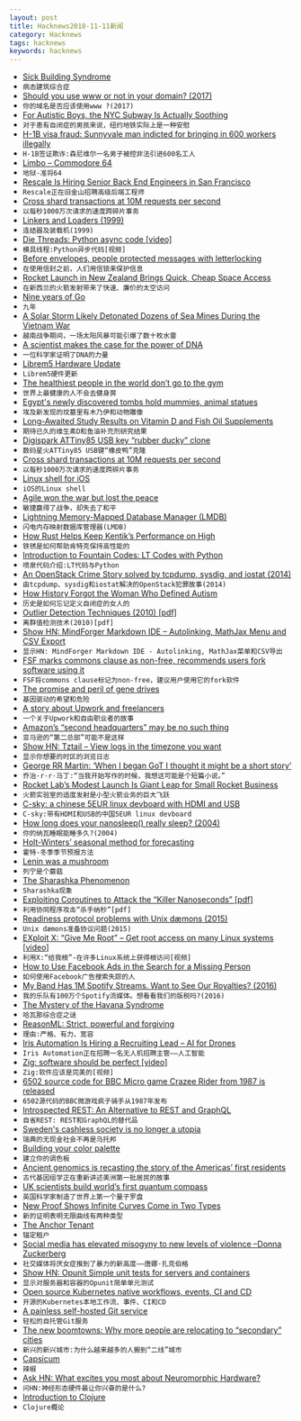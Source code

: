 ```yaml
---
layout: post
title: Hacknews2018-11-11新闻
category: Hacknews
tags: hacknews
keywords: hacknews
---
```




- [Sick Building Syndrome](https://www.nhs.uk/conditions/sick-building-syndrome/)
- `病态建筑综合症`
- [Should you use www or not in your domain? (2017)](https://bjornjohansen.no/www-or-not)
- `你的域名是否应该使用www ?(2017)`
- [For Autistic Boys, the NYC Subway Is Actually Soothing](https://www.nytimes.com/2018/11/08/nyregion/autistic-or-spectrum-boys-and-the-subway.html#)
- `对于患有自闭症的男孩来说，纽约地铁实际上是一种安慰`
- [H-1B visa fraud: Sunnyvale man indicted for bringing in 600 workers illegally](https://www.mercurynews.com/2018/11/03/h-1b-visa-fraud-feds-indict-sunnyvale-man-for-bringing-in-600-workers-illegally/)
- `H-1B签证欺诈:森尼维尔一名男子被控非法引进600名工人`
- [Limbo – Commodore 64](https://www.youtube.com/watch?v=hdiSanGogSQ)
- `地狱-准将64`
- [Rescale Is Hiring Senior Back End Engineers in San Francisco](https://jobs.lever.co/rescale/ba8800d3-b0bd-40b0-8a72-887e27904553?lever-origin=applied&amp;lever-source%5B%5D=Hacker%20News)
- `Rescale正在旧金山招聘高级后端工程师`
- [Cross shard transactions at 10M requests per second](https://blogs.dropbox.com/tech/2018/11/cross-shard-transactions-at-10-million-requests-per-second/)
- `以每秒1000万次请求的速度跨碎片事务`
- [Linkers and Loaders (1999)](https://www.iecc.com/linker/)
- `连结器及装载机(1999)`
- [Die Threads: Python async code [video]](https://www.youtube.com/watch?v=U66KuyD3T0M)
- `模具线程:Python异步代码[视频]`
- [Before envelopes, people protected messages with letterlocking](https://www.atlasobscura.com/articles/what-did-people-do-before-envelopes-letterlocking)
- `在使用信封之前，人们用信锁来保护信息`
- [Rocket Launch in New Zealand Brings Quick, Cheap Space Access](https://www.bloomberg.com/news/articles/2018-11-11/rocket-launch-in-new-zealand-brings-quick-cheap-space-access)
- `在新西兰的火箭发射带来了快速、廉价的太空访问`
- [Nine years of Go](https://blog.golang.org/9years)
- `九年`
- [A Solar Storm Likely Detonated Dozens of Sea Mines During the Vietnam War](https://gizmodo.com/a-powerful-solar-storm-likely-detonated-dozens-of-u-s-1830321540)
- `越南战争期间，一场太阳风暴可能引爆了数十枚水雷`
- [A scientist makes the case for the power of DNA](https://www.economist.com/books-and-arts/2018/11/08/a-scientist-makes-the-case-for-the-power-of-dna)
- `一位科学家证明了DNA的力量`
- [Librem5 Hardware Update](https://puri.sm/posts/librem5-2018-11-hardware-report/)
- `Librem5硬件更新`
- [The healthiest people in the world don’t go to the gym](https://qz.com/quartzy/1452630/the-healthiest-people-in-the-world-dont-go-to-the-gym/)
- `世界上最健康的人不会去健身房`
- [Egypt&#39;s newly discovered tombs hold mummies, animal statues](https://phys.org/news/2018-11-egypt-newly-tombs-mummies-animal.html)
- `埃及新发现的坟墓里有木乃伊和动物雕像`
- [Long-Awaited Study Results on Vitamin D and Fish Oil Supplements](https://www.npr.org/sections/health-shots/2018/11/10/666545527/vitamin-d-and-fish-oil-supplements-disappoint-in-long-awaited-study-results)
- `期待已久的维生素D和鱼油补充剂研究结果`
- [Digispark ATTiny85 USB key “rubber ducky” clone](https://github.com/chris408/digispark-usbkey-board)
- `数码星火ATTiny85 USB键“橡皮鸭”克隆`
- [Cross shard transactions at 10M requests per second](https://blogs.dropbox.com/tech/2018/11/cross-shard-transactions-at-10-million-requests-per-second/#.W-XDPcJO0h0.twitter)
- `以每秒1000万次请求的速度跨碎片事务`
- [Linux shell for iOS](https://github.com/tbodt/ish)
- `iOS的Linux shell`
- [Agile won the war but lost the peace](https://www.allankellyassociates.co.uk/archives/2762/agile-won-the-war-but-lost-the-peace/)
- `敏捷赢得了战争，却失去了和平`
- [Lightning Memory-Mapped Database Manager (LMDB)](http://www.lmdb.tech/doc/)
- `闪电内存映射数据库管理器(LMDB)`
- [How Rust Helps Keep Kentik’s Performance on High](https://www.kentik.com/blog/under-the-hood-how-rust-helps-keep-kentik%27s-performance-on-high)
- `铁锈是如何帮助肯特克保持高性能的`
- [Introduction to Fountain Codes: LT Codes with Python](https://franpapers.com/en/algorithmic/2018-introduction-to-fountain-codes-lt-codes-with-python/)
- `喷泉代码介绍:LT代码与Python`
- [An OpenStack Crime Story solved by tcpdump, sysdig, and iostat (2014)](https://blog.codecentric.de/en/2014/09/openstack-crime-story-solved-tcpdump-sysdig-iostat-episode-2/)
- `由tcpdump、sysdig和iostat解决的OpenStack犯罪故事(2014)`
- [How History Forgot the Woman Who Defined Autism](https://www.scientificamerican.com/article/how-history-forgot-the-woman-who-defined-autism/)
- `历史是如何忘记定义自闭症的女人的`
- [Outlier Detection Techniques (2010) [pdf]](https://archive.siam.org/meetings/sdm10/tutorial3.pdf)
- `离群值检测技术(2010)[pdf]`
- [Show HN: MindForger Markdown IDE – Autolinking, MathJax Menu and CSV Export](https://www.mindforger.com)
- `显示HN: MindForger Markdown IDE - Autolinking, MathJax菜单和CSV导出`
- [FSF marks commons clause as non-free, recommends users fork software using it](https://www.fsf.org/blogs/licensing/recent-licensing-updates)
- `FSF将commons clause标记为non-free，建议用户使用它的fork软件`
- [The promise and peril of gene drives](https://www.economist.com/briefing/2018/11/08/the-promise-and-peril-of-gene-drives)
- `基因驱动的希望和危险`
- [A story about Upwork and freelancers](https://twitter.com/MattFnWallace/status/1060659941491363841)
- `一个关于Upwork和自由职业者的故事`
- [Amazon’s “second headquarters” may be no such thing](https://www.economist.com/business/2018/11/08/amazons-second-headquarters-may-be-no-such-thing)
- `亚马逊的“第二总部”可能不是这样`
- [Show HN: Tztail – View logs in the timezone you want](https://github.com/thecasualcoder/tztail)
- `显示你想要的时区的浏览日志`
- [George RR Martin: ‘When I began GoT I thought it might be a short story’](https://www.theguardian.com/books/2018/nov/10/books-interview-george-rr-martin)
- `乔治·r·r·马丁:“当我开始写作的时候，我想这可能是个短篇小说。”`
- [Rocket Lab’s Modest Launch Is Giant Leap for Small Rocket Business](https://www.nytimes.com/2018/11/10/science/rocket-lab-launch.html)
- `火箭实验室的适度发射是小型火箭业务的巨大飞跃`
- [C-sky: a chinese 5EUR linux devboard with HDMI and USB](https://c-sky.github.io/docs/gx6605s.html)
- `C-sky:带有HDMI和USB的中国5EUR linux devboard`
- [How long does your nanosleep() really sleep? (2004)](https://www.dragonflybsd.org/presentations/nanosleep/)
- `你的纳瓦睡眠能睡多久?(2004)`
- [Holt-Winters’ seasonal method for forecasting](https://otexts.org/fpp2/holt-winters.html)
- `霍特-冬季季节预报方法`
- [Lenin was a mushroom](https://www.atlasobscura.com/articles/lenin-mushroom-hoax-russia?)
- `列宁是个蘑菇`
- [The Sharashka Phenomenon](http://russianhistoryblog.org/2011/03/the-sharashka-phenomenon/)
- `Sharashka现象`
- [Exploiting Coroutines to Attack the “Killer Nanoseconds” [pdf]](http://www.vldb.org/pvldb/vol11/p1702-jonathan.pdf)
- `利用协同程序攻击“杀手纳秒”[pdf]`
- [Readiness protocol problems with Unix dæmons (2015)](https://jdebp.eu/FGA/unix-daemon-readiness-protocol-problems.html)
- `Unix dæmons准备协议问题(2015)`
- [EXploit X: “Give Me Root” – Get root access on many Linux systems [video]](https://www.youtube.com/watch?v=3vCpYgaZpiw)
- `利用X:“给我根”-在许多Linux系统上获得根访问[视频]`
- [How to Use Facebook Ads in the Search for a Missing Person](https://hackernoon.com/how-to-use-facebook-ads-in-the-search-for-a-missing-person-a044ca068671)
- `如何使用Facebook广告搜索失踪的人`
- [My Band Has 1M Spotify Streams. Want to See Our Royalties? (2016)](https://www.digitalmusicnews.com/2016/05/26/band-1-million-spotify-streams-royalties/)
- `我的乐队有100万个Spotify流媒体。想看看我们的版税吗?(2016)`
- [The Mystery of the Havana Syndrome](https://www.newyorker.com/magazine/2018/11/19/the-mystery-of-the-havana-syndrome)
- `哈瓦那综合症之谜`
- [ReasonML: Strict, powerful and forgiving](https://www.harigopal.in/talks/2018/jsfoo)
- `理由:严格、有力、宽容`
- [Iris Automation Is Hiring a Recruiting Lead – AI for Drones](http://www.irisonboard.com/careers/)
- `Iris Automation正在招聘一名无人机招聘主管——人工智能`
- [Zig: software should be perfect [video]](https://www.youtube.com/watch?v=Z4oYSByyRak)
- `Zig:软件应该是完美的[视频]`
- [6502 source code for BBC Micro game Crazee Rider from 1987 is released](https://github.com/KevEdwards/CrazeeRiderBBC)
- `6502源代码的BBC微游戏疯子骑手从1987年发布`
- [Introspected REST: An Alternative to REST and GraphQL](https://introspected.rest/)
- `自省REST: REST和GraphQL的替代品`
- [Sweden&#39;s cashless society is no longer a utopia](https://www.weforum.org/agenda/2018/11/sweden-cashless-society-is-no-longer-a-utopia/)
- `瑞典的无现金社会不再是乌托邦`
- [Building your color palette](https://refactoringui.com/previews/building-your-color-palette/)
- `建立你的调色板`
- [Ancient genomics is recasting the story of the Americas’ first residents](https://www.nature.com/articles/d41586-018-07374-1)
- `古代基因组学正在重新讲述美洲第一批居民的故事`
- [UK scientists build world’s first quantum compass](https://www.ft.com/content/e90f902a-e441-11e8-a6e5-792428919cee)
- `英国科学家制造了世界上第一个量子罗盘`
- [New Proof Shows Infinite Curves Come in Two Types](https://www.quantamagazine.org/new-proof-shows-infinite-curves-come-in-two-types-20181107/)
- `新的证明表明无限曲线有两种类型`
- [The Anchor Tenant](https://avc.com/2018/11/the-anchor-tenant/)
- `锚定租户`
- [Social media has elevated misogyny to new levels of violence –Donna Zuckerberg](https://www.theguardian.com/books/2018/nov/11/donna-zuckerberg-social-media-misoyny-violence-classical-antiquity-not-all-dead-white-men)
- `社交媒体将厌女症推到了暴力的新高度——唐娜·扎克伯格`
- [Show HN: Opunit Simple unit tests for servers and containers](https://github.com/ottomatica/opunit)
- `显示对服务器和容器的Opunit简单单元测试`
- [Open source Kubernetes native workflows, events, CI and CD](https://argoproj.github.io/)
- `开源的Kubernetes本地工作流、事件、CI和CD`
- [A painless self-hosted Git service](https://gogs.io/)
- `轻松的自托管Git服务`
- [The new boomtowns: Why more people are relocating to “secondary” cities](https://www.washingtonpost.com/realestate/the-new-boomtowns-why-more-people-are-relocating-to-secondary-cities/2018/11/07/f55f96f4-d618-11e8-aeb7-ddcad4a0a54e_story.html)
- `新兴的新兴城市:为什么越来越多的人搬到“二线”城市`
- [Capsicum](https://oshogbo.vexillium.org/blog/57/)
- `辣椒`
- [Ask HN: What excites you most about Neuromorphic Hardware?](item?id=18424428)
- `问HN:神经形态硬件最让你兴奋的是什么?`
- [Introduction to Clojure](https://www.creativeapplications.net/tutorials/introduction-to-clojure-part-1/)
- `Clojure概论`

